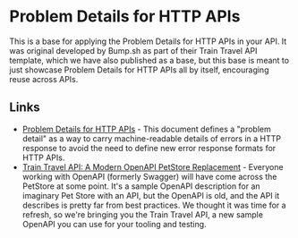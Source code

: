 # Problem Details for HTTP APIs
This is a base for applying the Problem Details for HTTP APIs in your API. It was original developed by Bump.sh as part of their Train Travel API template, which we have also published as a base, but this base is meant to just showcase Problem Details for HTTP APIs all by itself, encouraging reuse across APIs.

## Links

- [Problem Details for HTTP APIs](https://datatracker.ietf.org/doc/html/rfc7807) -  This document defines a "problem detail" as a way to carry machine-readable details of errors in a HTTP response to avoid the need to define new error response formats for HTTP APIs.
- [Train Travel API: A Modern OpenAPI PetStore Replacement](https://bump.sh/blog/modern-openapi-petstore-replacement) - Everyone working with OpenAPI (formerly Swagger) will have come across the PetStore at some point. It's a sample OpenAPI description for an imaginary Pet Store with an API, but the OpenAPI is old, and the API it describes is pretty far from best practices. We thought it was time for a refresh, so we're bringing you the Train Travel API, a new sample OpenAPI you can use for your tooling and testing.

